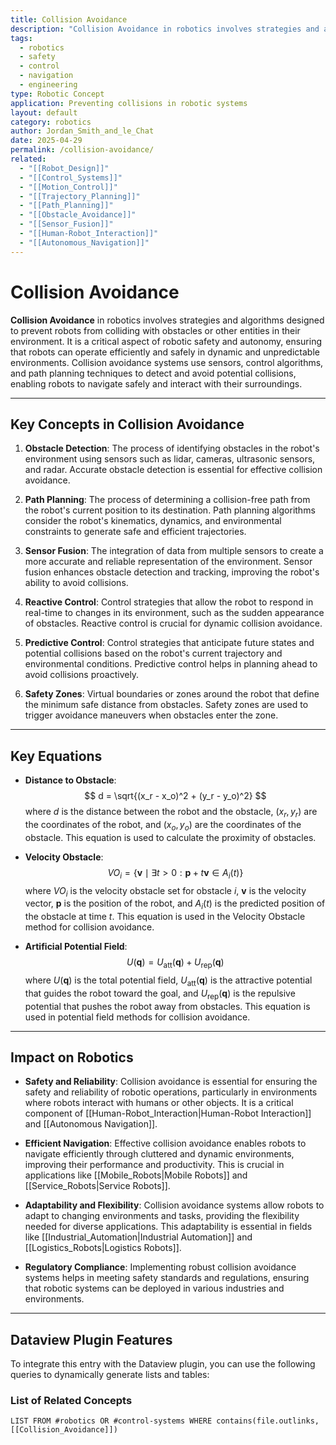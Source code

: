 ```yaml
---
title: Collision Avoidance
description: "Collision Avoidance in robotics involves strategies and algorithms designed to prevent robots from colliding with obstacles or other entities in their environment."
tags:
  - robotics
  - safety
  - control
  - navigation
  - engineering
type: Robotic Concept
application: Preventing collisions in robotic systems
layout: default
category: robotics
author: Jordan_Smith_and_le_Chat
date: 2025-04-29
permalink: /collision-avoidance/
related:
  - "[[Robot_Design]]"
  - "[[Control_Systems]]"
  - "[[Motion_Control]]"
  - "[[Trajectory_Planning]]"
  - "[[Path_Planning]]"
  - "[[Obstacle_Avoidance]]"
  - "[[Sensor_Fusion]]"
  - "[[Human-Robot_Interaction]]"
  - "[[Autonomous_Navigation]]"
---
```


# Collision Avoidance

**Collision Avoidance** in robotics involves strategies and algorithms designed to prevent robots from colliding with obstacles or other entities in their environment. It is a critical aspect of robotic safety and autonomy, ensuring that robots can operate efficiently and safely in dynamic and unpredictable environments. Collision avoidance systems use sensors, control algorithms, and path planning techniques to detect and avoid potential collisions, enabling robots to navigate safely and interact with their surroundings.

---

## Key Concepts in Collision Avoidance

1. **Obstacle Detection**: The process of identifying obstacles in the robot's environment using sensors such as lidar, cameras, ultrasonic sensors, and radar. Accurate obstacle detection is essential for effective collision avoidance.

2. **Path Planning**: The process of determining a collision-free path from the robot's current position to its destination. Path planning algorithms consider the robot's kinematics, dynamics, and environmental constraints to generate safe and efficient trajectories.

3. **Sensor Fusion**: The integration of data from multiple sensors to create a more accurate and reliable representation of the environment. Sensor fusion enhances obstacle detection and tracking, improving the robot's ability to avoid collisions.

4. **Reactive Control**: Control strategies that allow the robot to respond in real-time to changes in its environment, such as the sudden appearance of obstacles. Reactive control is crucial for dynamic collision avoidance.

5. **Predictive Control**: Control strategies that anticipate future states and potential collisions based on the robot's current trajectory and environmental conditions. Predictive control helps in planning ahead to avoid collisions proactively.

6. **Safety Zones**: Virtual boundaries or zones around the robot that define the minimum safe distance from obstacles. Safety zones are used to trigger avoidance maneuvers when obstacles enter the zone.

---

## Key Equations

- **Distance to Obstacle**:
  $$
  d = \sqrt{(x_r - x_o)^2 + (y_r - y_o)^2}
  $$
  where $d$ is the distance between the robot and the obstacle, $(x_r, y_r)$ are the coordinates of the robot, and $(x_o, y_o)$ are the coordinates of the obstacle. This equation is used to calculate the proximity of obstacles.

- **Velocity Obstacle**:
  $$
  VO_i = \{ \mathbf{v} \mid \exists t > 0 : \mathbf{p} + t\mathbf{v} \in A_i(t) \}
  $$
  where $VO_i$ is the velocity obstacle set for obstacle $i$, $\mathbf{v}$ is the velocity vector, $\mathbf{p}$ is the position of the robot, and $A_i(t)$ is the predicted position of the obstacle at time $t$. This equation is used in the Velocity Obstacle method for collision avoidance.

- **Artificial Potential Field**:
  $$
  U(\mathbf{q}) = U_{\text{att}}(\mathbf{q}) + U_{\text{rep}}(\mathbf{q})
  $$
  where $U(\mathbf{q})$ is the total potential field, $U_{\text{att}}(\mathbf{q})$ is the attractive potential that guides the robot toward the goal, and $U_{\text{rep}}(\mathbf{q})$ is the repulsive potential that pushes the robot away from obstacles. This equation is used in potential field methods for collision avoidance.

---

## Impact on Robotics

- **Safety and Reliability**: Collision avoidance is essential for ensuring the safety and reliability of robotic operations, particularly in environments where robots interact with humans or other objects. It is a critical component of [[Human-Robot_Interaction|Human-Robot Interaction]] and [[Autonomous Navigation]].

- **Efficient Navigation**: Effective collision avoidance enables robots to navigate efficiently through cluttered and dynamic environments, improving their performance and productivity. This is crucial in applications like [[Mobile_Robots|Mobile Robots]] and [[Service_Robots|Service Robots]].

- **Adaptability and Flexibility**: Collision avoidance systems allow robots to adapt to changing environments and tasks, providing the flexibility needed for diverse applications. This adaptability is essential in fields like [[Industrial_Automation|Industrial Automation]] and [[Logistics_Robots|Logistics Robots]].

- **Regulatory Compliance**: Implementing robust collision avoidance systems helps in meeting safety standards and regulations, ensuring that robotic systems can be deployed in various industries and environments.

---

## Dataview Plugin Features

To integrate this entry with the Dataview plugin, you can use the following queries to dynamically generate lists and tables:

### List of Related Concepts
```dataview
LIST FROM #robotics OR #control-systems WHERE contains(file.outlinks, [[Collision_Avoidance]])
